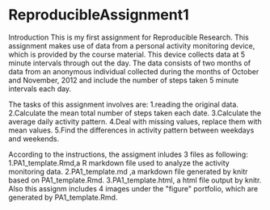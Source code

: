 # ReproducibleAssignment1
Introduction
This is my first assignment for Reproducible Research.
This assignment makes use of data from a personal activity monitoring device, which is provided by the course material. This device collects data at 5 minute intervals through out the day. The data 
consists of two months of data from an anonymous individual collected during the months of October and November, 2012 and include the number of steps taken 
 5 minute intervals each day.
 
 The tasks of this assignment involves are:
 1.reading the original data.
 2.Calculate the mean total number of steps taken each date.
 3.Calculate the average daily activity pattern.
 4.Deal with missing values, replace them with mean values.
 5.Find the differences in activity pattern between weekdays and weekends.
 
According to the instructions, the assigment inludes 3 files as following:
1.PA1_template.Rmd,a R markdown file used to analyze the activity monitoring data.
2.PA1_template.md ,a markdown file generated by knitr based on PA1_template.Rmd.
3.PA1_template.html, a html file output by knitr.
Also this assignm includes 4 images under the "figure" portfolio, which are generated by PA1_template.Rmd.